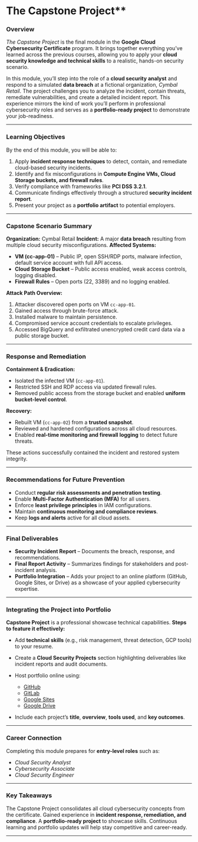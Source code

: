 # The Capstone Project**

### **Overview**

*The Capstone Project* is the final module in the **Google Cloud Cybersecurity Certificate** program. It brings together everything you’ve learned across the previous courses, allowing you to apply your **cloud security knowledge and technical skills** to a realistic, hands-on security scenario.

In this module, you’ll step into the role of a **cloud security analyst** and respond to a simulated **data breach** at a fictional organization, *Cymbal Retail*. The project challenges you to analyze the incident, contain threats, remediate vulnerabilities, and create a detailed incident report. This experience mirrors the kind of work you’ll perform in professional cybersecurity roles and serves as a **portfolio-ready project** to demonstrate your job-readiness.

---

### **Learning Objectives**

By the end of this module, you will be able to:

1. Apply **incident response techniques** to detect, contain, and remediate cloud-based security incidents.
2. Identify and fix misconfigurations in **Compute Engine VMs, Cloud Storage buckets, and firewall rules**.
3. Verify compliance with frameworks like **PCI DSS 3.2.1**.
4. Communicate findings effectively through a structured **security incident report**.
5. Present your project as a **portfolio artifact** to potential employers.

---

### **Capstone Scenario Summary**

**Organization:** Cymbal Retail
**Incident:** A major **data breach** resulting from multiple cloud security misconfigurations.
**Affected Systems:**

* **VM (cc-app-01)** – Public IP, open SSH/RDP ports, malware infection, default service account with full API access.
* **Cloud Storage Bucket** – Public access enabled, weak access controls, logging disabled.
* **Firewall Rules** – Open ports (22, 3389) and no logging enabled.

**Attack Path Overview:**

1. Attacker discovered open ports on VM `cc-app-01`.
2. Gained access through brute-force attack.
3. Installed malware to maintain persistence.
4. Compromised service account credentials to escalate privileges.
5. Accessed BigQuery and exfiltrated unencrypted credit card data via a public storage bucket.

---

### **Response and Remediation**

**Containment & Eradication:**

* Isolated the infected VM (`cc-app-01`).
* Restricted SSH and RDP access via updated firewall rules.
* Removed public access from the storage bucket and enabled **uniform bucket-level control**.

**Recovery:**

* Rebuilt VM (`cc-app-02`) from a **trusted snapshot**.
* Reviewed and hardened configurations across all cloud resources.
* Enabled **real-time monitoring and firewall logging** to detect future threats.

These actions successfully contained the incident and restored system integrity.

---

### **Recommendations for Future Prevention**

* Conduct **regular risk assessments and penetration testing**.
* Enable **Multi-Factor Authentication (MFA)** for all users.
* Enforce **least privilege principles** in IAM configurations.
* Maintain **continuous monitoring and compliance reviews**.
* Keep **logs and alerts** active for all cloud assets.

---

### **Final Deliverables**

* **Security Incident Report** – Documents the breach, response, and recommendations.
* **Final Report Activity** – Summarizes findings for stakeholders and post-incident analysis.
* **Portfolio Integration** – Adds your project to an online platform (GitHub, Google Sites, or Drive) as a showcase of your applied cybersecurity expertise.

---

### **Integrating the Project into Portfolio**

**Capstone Project** is a professional showcase technical capabilities.
**Steps to feature it effectively:**

* Add **technical skills** (e.g., risk management, threat detection, GCP tools) to your resume.
* Create a **Cloud Security Projects** section highlighting deliverables like incident reports and audit documents.
* Host portfolio online using:

  * [GitHub](https://docs.github.com/en/get-started/start-your-journey/creating-an-account-on-github)
  * [GitLab](https://gitlab.com/users/sign_up)
  * [Google Sites](https://support.google.com/sites/answer/6372878?hl=en&ref_topic=7184580)
  * [Google Drive](https://drive.google.com/corp/drive/my-drive)
* Include each project’s **title**, **overview**, **tools used**, and **key outcomes**.

---

### **Career Connection**

Completing this module prepares for **entry-level roles** such as:

* *Cloud Security Analyst*
* *Cybersecurity Associate*
* *Cloud Security Engineer*

---

### **Key Takeaways**

The Capstone Project consolidates all cloud cybersecurity concepts from the certificate.
Gained experience in **incident response, remediation, and compliance**.
A **portfolio-ready project** to showcase skills.
Continuous learning and portfolio updates will help stay competitive and career-ready.

---

